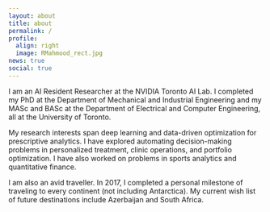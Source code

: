 ```yaml
---
layout: about
title: about
permalink: /
profile:
  align: right
  image: RMahmood_rect.jpg
news: true
social: true
---
```



I am an AI Resident Researcher at the NVIDIA Toronto AI Lab. I completed my PhD at the Department of Mechanical and Industrial Engineering and my MASc and BASc at the Department of Electrical and Computer Engineering, all at the University of Toronto. 


My research interests span deep learning and data-driven optimization for prescriptive analytics. I have explored automating decision-making problems in personalized treatment, clinic operations, and portfolio optimization. I have also worked on problems in sports analytics and quantitative finance.


I am also an avid traveller. In 2017, I completed a personal milestone of traveling to every continent (not including Antarctica). My current wish list of future destinations include Azerbaijan and South Africa.


